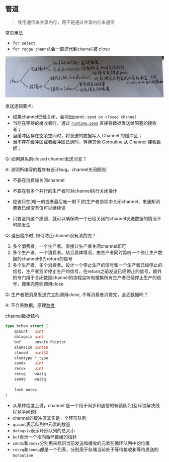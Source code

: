 ## 管道

> 使用通信来共享内存，而不是通过共享内存来通信

常见用法
*  `for select`
* `for range channel`会一直迭代到`channel`被 close

![channel用法总结](../src/channel.png)

发送逻辑要点:

- 如果channel已经关闭，会抛出panic: `send on closed channel`
- 当存在等待的接收者时，通过 [`runtime.send`](https://github.com/golang/go/blob/e35876ec6591768edace6c6f3b12646899fd1b11/src/runtime/chan.go#L270) 直接将数据发送给阻塞的接收者；
- 当缓冲区存在空余空间时，将发送的数据写入 Channel 的缓冲区；
- 当不存在缓冲区或者缓冲区已满时，等待其他 Goroutine 从 Channel 接收数据；

Q: 如何避免向closed channel发送消息？

A: 说明所编写的程序有设计bug。channel关闭原则:

* 不要在消费端关闭channel

* 不要在有多个并行的生产者时对channel执行关闭操作

* 应该只在[唯一的或者最后唯一剩下]的生产者协程中关闭channel，来通知消费者已经没有值可以继续读

* 只要坚持这个原则，就可以确保向一个已经关闭的channel发送数据的情况不可能发生

Q: 退出程序时, 如何防止channel没有消费完？
1. 多个消费者，一个生产者。直接让生产者关闭channel即可
2. 多个生产者，一个消费者。结合具体情况，由生产者同时监听一个停止生产数据的channel作为return的信号
3. 多个生产者，多个消费者。设计一个停止生产的信号和一个生产者已经停止的信号，生产者监听停止生产的信号，在return之前发送已经停止的信号，额外的专门用于关闭数据channel的协程监听和搜集所有生产者已经停止生产的信号，搜集完整则调用close

Q: 生产者把消息发送完立刻调用close, 不等消费者消费完，会丢数据吗？

A: 不会丢数据。原理[参考](http://xiaorui.cc/archives/5007)

channel数据结构:

```go
type hchan struct {
	qcount   uint
	dataqsiz uint
	buf      unsafe.Pointer
	elemsize uint16
	closed   uint32
	elemtype *_type
	sendx    uint  
	recvx    uint
	recvq    waitq
	sendq    waitq

	lock mutex
}
```

* 从某种程度上说，channel 是一个用于同步和通信的有锁队列(互斥锁解决线程竞争问题)
* channel的缓冲区其实是一个环形队列
* `qcount`表示队列中元素的数量
* `dataqsiz`表示环形队列的总大小
* `buf`表示一个指向循环数组的指针
* `sendx`和`recvx`分别用来标识当前发送和接收的元素在循环队列中的位置
* `recvq`和`sendq`都是一个列表，分别用于存储当前处于等待接收和等待发送的`Goroutine`


